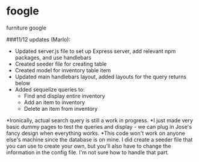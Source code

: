 # foogle
furniture google

###11/12 updates (Marlo):

* Updated server.js file to set up Express server, add relevant npm packages, and use handlebars
* Created seeder file for creating table
* Created model for inventory table item
* Updated main handlebars layout, added layouts for the query returns below
* Added sequelize queries to: 
	* Find and display entire inventory
	* Add an item to inventory
	* Delete an item from inventory

*Ironically, actual search query is still a work in progress.
*I just made very basic dummy pages to test the queries and display - we can plug in Jose's fancy design when everything works.
*This code won't work on anyone else's machine since the database is on mine. I did create a seeder file that you can use to create your own, but you'll also have to change the information in the config file. I'm not sure how to handle that part.